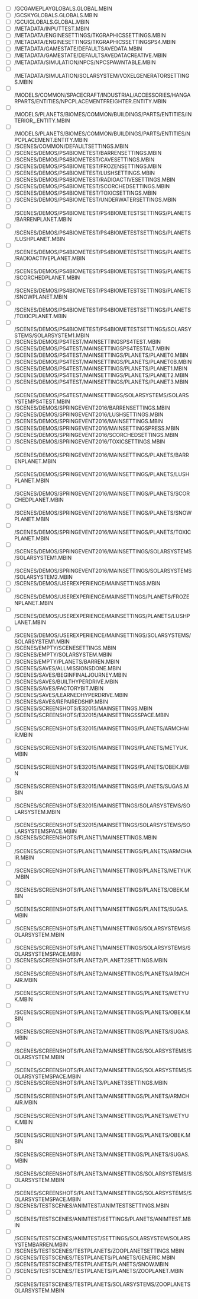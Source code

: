 - [ ] /GCGAMEPLAYGLOBALS.GLOBAL.MBIN
- [ ] /GCSKYGLOBALS.GLOBALS.MBIN
- [ ] /GCUIGLOBALS.GLOBAL.MBIN
- [ ] /METADATA/INPUTTEST.MBIN
- [ ] /METADATA/ENGINESETTINGS/TKGRAPHICSSETTINGS.MBIN
- [ ] /METADATA/ENGINESETTINGS/TKGRAPHICSSETTINGSPS4.MBIN
- [ ] /METADATA/GAMESTATE/DEFAULTSAVEDATA.MBIN
- [ ] /METADATA/GAMESTATE/DEFAULTSAVEDATACREATIVE.MBIN
- [ ] /METADATA/SIMULATION/NPCS/NPCSPAWNTABLE.MBIN
- [ ] /METADATA/SIMULATION/SOLARSYSTEM/VOXELGENERATORSETTINGS.MBIN
- [ ] /MODELS/COMMON/SPACECRAFT/INDUSTRIAL/ACCESSORIES/HANGARPARTS/ENTITIES/NPCPLACEMENTFREIGHTER.ENTITY.MBIN
- [ ] /MODELS/PLANETS/BIOMES/COMMON/BUILDINGS/PARTS/ENTITIES/INTERIOR_.ENTITY.MBIN
- [ ] /MODELS/PLANETS/BIOMES/COMMON/BUILDINGS/PARTS/ENTITIES/NPCPLACEMENT.ENTITY.MBIN
- [ ] /SCENES/COMMON/DEFAULTSETTINGS.MBIN
- [ ] /SCENES/DEMOS/PS4BIOMETEST/BARRENSETTINGS.MBIN
- [ ] /SCENES/DEMOS/PS4BIOMETEST/CAVESETTINGS.MBIN
- [ ] /SCENES/DEMOS/PS4BIOMETEST/FROZENSETTINGS.MBIN
- [ ] /SCENES/DEMOS/PS4BIOMETEST/LUSHSETTINGS.MBIN
- [ ] /SCENES/DEMOS/PS4BIOMETEST/RADIOACTIVESETTINGS.MBIN
- [ ] /SCENES/DEMOS/PS4BIOMETEST/SCORCHEDSETTINGS.MBIN
- [ ] /SCENES/DEMOS/PS4BIOMETEST/TOXICSETTINGS.MBIN
- [ ] /SCENES/DEMOS/PS4BIOMETEST/UNDERWATERSETTINGS.MBIN
- [ ] /SCENES/DEMOS/PS4BIOMETEST/PS4BIOMETESTSETTINGS/PLANETS/BARRENPLANET.MBIN
- [ ] /SCENES/DEMOS/PS4BIOMETEST/PS4BIOMETESTSETTINGS/PLANETS/LUSHPLANET.MBIN
- [ ] /SCENES/DEMOS/PS4BIOMETEST/PS4BIOMETESTSETTINGS/PLANETS/RADIOACTIVEPLANET.MBIN
- [ ] /SCENES/DEMOS/PS4BIOMETEST/PS4BIOMETESTSETTINGS/PLANETS/SCORCHEDPLANET.MBIN
- [ ] /SCENES/DEMOS/PS4BIOMETEST/PS4BIOMETESTSETTINGS/PLANETS/SNOWPLANET.MBIN
- [ ] /SCENES/DEMOS/PS4BIOMETEST/PS4BIOMETESTSETTINGS/PLANETS/TOXICPLANET.MBIN
- [ ] /SCENES/DEMOS/PS4BIOMETEST/PS4BIOMETESTSETTINGS/SOLARSYSTEMS/SOLARSYSTEM1.MBIN
- [ ] /SCENES/DEMOS/PS4TEST/MAINSETTINGSPS4TEST.MBIN
- [ ] /SCENES/DEMOS/PS4TEST/MAINSETTINGSPS4TESTALT.MBIN
- [ ] /SCENES/DEMOS/PS4TEST/MAINSETTINGS/PLANETS/PLANET0.MBIN
- [ ] /SCENES/DEMOS/PS4TEST/MAINSETTINGS/PLANETS/PLANET0B.MBIN
- [ ] /SCENES/DEMOS/PS4TEST/MAINSETTINGS/PLANETS/PLANET1.MBIN
- [ ] /SCENES/DEMOS/PS4TEST/MAINSETTINGS/PLANETS/PLANET2.MBIN
- [ ] /SCENES/DEMOS/PS4TEST/MAINSETTINGS/PLANETS/PLANET3.MBIN
- [ ] /SCENES/DEMOS/PS4TEST/MAINSETTINGS/SOLARSYSTEMS/SOLARSYSTEMPS4TEST.MBIN
- [ ] /SCENES/DEMOS/SPRINGEVENT2016/BARRENSETTINGS.MBIN
- [ ] /SCENES/DEMOS/SPRINGEVENT2016/LUSHSETTINGS.MBIN
- [ ] /SCENES/DEMOS/SPRINGEVENT2016/MAINSETTINGS.MBIN
- [ ] /SCENES/DEMOS/SPRINGEVENT2016/MAINSETTINGSPRESS.MBIN
- [ ] /SCENES/DEMOS/SPRINGEVENT2016/SCORCHEDSETTINGS.MBIN
- [ ] /SCENES/DEMOS/SPRINGEVENT2016/TOXICSETTINGS.MBIN
- [ ] /SCENES/DEMOS/SPRINGEVENT2016/MAINSETTINGS/PLANETS/BARRENPLANET.MBIN
- [ ] /SCENES/DEMOS/SPRINGEVENT2016/MAINSETTINGS/PLANETS/LUSHPLANET.MBIN
- [ ] /SCENES/DEMOS/SPRINGEVENT2016/MAINSETTINGS/PLANETS/SCORCHEDPLANET.MBIN
- [ ] /SCENES/DEMOS/SPRINGEVENT2016/MAINSETTINGS/PLANETS/SNOWPLANET.MBIN
- [ ] /SCENES/DEMOS/SPRINGEVENT2016/MAINSETTINGS/PLANETS/TOXICPLANET.MBIN
- [ ] /SCENES/DEMOS/SPRINGEVENT2016/MAINSETTINGS/SOLARSYSTEMS/SOLARSYSTEM1.MBIN
- [ ] /SCENES/DEMOS/SPRINGEVENT2016/MAINSETTINGS/SOLARSYSTEMS/SOLARSYSTEM2.MBIN
- [ ] /SCENES/DEMOS/USEREXPERIENCE/MAINSETTINGS.MBIN
- [ ] /SCENES/DEMOS/USEREXPERIENCE/MAINSETTINGS/PLANETS/FROZENPLANET.MBIN
- [ ] /SCENES/DEMOS/USEREXPERIENCE/MAINSETTINGS/PLANETS/LUSHPLANET.MBIN
- [ ] /SCENES/DEMOS/USEREXPERIENCE/MAINSETTINGS/SOLARSYSTEMS/SOLARSYSTEM1.MBIN
- [ ] /SCENES/EMPTY/SCENESETTINGS.MBIN
- [ ] /SCENES/EMPTY/SOLARSYSTEM.MBIN
- [ ] /SCENES/EMPTY/PLANETS/BARREN.MBIN
- [ ] /SCENES/SAVES/ALLMISSIONSDONE.MBIN
- [ ] /SCENES/SAVES/BEGINFINALJOURNEY.MBIN
- [ ] /SCENES/SAVES/BUILTHYPERDRIVE.MBIN
- [ ] /SCENES/SAVES/FACTORYBIT.MBIN
- [ ] /SCENES/SAVES/LEARNEDHYPERDRIVE.MBIN
- [ ] /SCENES/SAVES/REPAIREDSHIP.MBIN
- [ ] /SCENES/SCREENSHOTS/E32015/MAINSETTINGS.MBIN
- [ ] /SCENES/SCREENSHOTS/E32015/MAINSETTINGSSPACE.MBIN
- [ ] /SCENES/SCREENSHOTS/E32015/MAINSETTINGS/PLANETS/ARMCHAIR.MBIN
- [ ] /SCENES/SCREENSHOTS/E32015/MAINSETTINGS/PLANETS/METYUK.MBIN
- [ ] /SCENES/SCREENSHOTS/E32015/MAINSETTINGS/PLANETS/OBEK.MBIN
- [ ] /SCENES/SCREENSHOTS/E32015/MAINSETTINGS/PLANETS/SUGAS.MBIN
- [ ] /SCENES/SCREENSHOTS/E32015/MAINSETTINGS/SOLARSYSTEMS/SOLARSYSTEM.MBIN
- [ ] /SCENES/SCREENSHOTS/E32015/MAINSETTINGS/SOLARSYSTEMS/SOLARSYSTEMSPACE.MBIN
- [ ] /SCENES/SCREENSHOTS/PLANET1/MAINSETTINGS.MBIN
- [ ] /SCENES/SCREENSHOTS/PLANET1/MAINSETTINGS/PLANETS/ARMCHAIR.MBIN
- [ ] /SCENES/SCREENSHOTS/PLANET1/MAINSETTINGS/PLANETS/METYUK.MBIN
- [ ] /SCENES/SCREENSHOTS/PLANET1/MAINSETTINGS/PLANETS/OBEK.MBIN
- [ ] /SCENES/SCREENSHOTS/PLANET1/MAINSETTINGS/PLANETS/SUGAS.MBIN
- [ ] /SCENES/SCREENSHOTS/PLANET1/MAINSETTINGS/SOLARSYSTEMS/SOLARSYSTEM.MBIN
- [ ] /SCENES/SCREENSHOTS/PLANET1/MAINSETTINGS/SOLARSYSTEMS/SOLARSYSTEMSPACE.MBIN
- [ ] /SCENES/SCREENSHOTS/PLANET2/PLANET2SETTINGS.MBIN
- [ ] /SCENES/SCREENSHOTS/PLANET2/MAINSETTINGS/PLANETS/ARMCHAIR.MBIN
- [ ] /SCENES/SCREENSHOTS/PLANET2/MAINSETTINGS/PLANETS/METYUK.MBIN
- [ ] /SCENES/SCREENSHOTS/PLANET2/MAINSETTINGS/PLANETS/OBEK.MBIN
- [ ] /SCENES/SCREENSHOTS/PLANET2/MAINSETTINGS/PLANETS/SUGAS.MBIN
- [ ] /SCENES/SCREENSHOTS/PLANET2/MAINSETTINGS/SOLARSYSTEMS/SOLARSYSTEM.MBIN
- [ ] /SCENES/SCREENSHOTS/PLANET2/MAINSETTINGS/SOLARSYSTEMS/SOLARSYSTEMSPACE.MBIN
- [ ] /SCENES/SCREENSHOTS/PLANET3/PLANET3SETTINGS.MBIN
- [ ] /SCENES/SCREENSHOTS/PLANET3/MAINSETTINGS/PLANETS/ARMCHAIR.MBIN
- [ ] /SCENES/SCREENSHOTS/PLANET3/MAINSETTINGS/PLANETS/METYUK.MBIN
- [ ] /SCENES/SCREENSHOTS/PLANET3/MAINSETTINGS/PLANETS/OBEK.MBIN
- [ ] /SCENES/SCREENSHOTS/PLANET3/MAINSETTINGS/PLANETS/SUGAS.MBIN
- [ ] /SCENES/SCREENSHOTS/PLANET3/MAINSETTINGS/SOLARSYSTEMS/SOLARSYSTEM.MBIN
- [ ] /SCENES/SCREENSHOTS/PLANET3/MAINSETTINGS/SOLARSYSTEMS/SOLARSYSTEMSPACE.MBIN
- [ ] /SCENES/TESTSCENES/ANIMTEST/ANIMTESTSETTINGS.MBIN
- [ ] /SCENES/TESTSCENES/ANIMTEST/SETTINGS/PLANETS/ANIMTEST.MBIN
- [ ] /SCENES/TESTSCENES/ANIMTEST/SETTINGS/SOLARSYSTEM/SOLARSYSTEMBARREN.MBIN
- [ ] /SCENES/TESTSCENES/TESTPLANETS/ZOOPLANETSETTINGS.MBIN
- [ ] /SCENES/TESTSCENES/TESTPLANETS/PLANETS/GENERIC.MBIN
- [ ] /SCENES/TESTSCENES/TESTPLANETS/PLANETS/SNOW.MBIN
- [ ] /SCENES/TESTSCENES/TESTPLANETS/PLANETS/ZOOPLANET.MBIN
- [ ] /SCENES/TESTSCENES/TESTPLANETS/SOLARSYSTEMS/ZOOPLANETSOLARSYSTEM.MBIN
